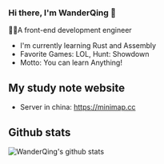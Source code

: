### Hi there, I'm WanderQing 👋
👷🏼A front-end development engineer
  
  - I'm currently learning Rust and Assembly
  - Favorite Games: LOL, Hunt: Showdown
  - Motto: You can learn Anything!

## My study note website

- Server in china: https://minimap.cc

## Github stats
![WanderQing's github stats](https://github-readme-stats.vercel.app/api?username=WanderQing&show_icons=true&theme=radical)
